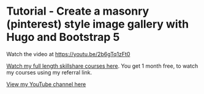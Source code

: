 # Tutorial - Create a masonry (pinterest) style image gallery with Hugo and Bootstrap 5

Watch the video at <https://youtu.be/2b6gTq1zFt0>

[Watch my full length skillshare courses here](https://skl.sh/3rsfq4y). You get 1 month free, to watch my courses using my referral link.

[View my YouTube channel here](https://www.youtube.com/channel/UCtlnMUJr68ytsr11_dv_elg)